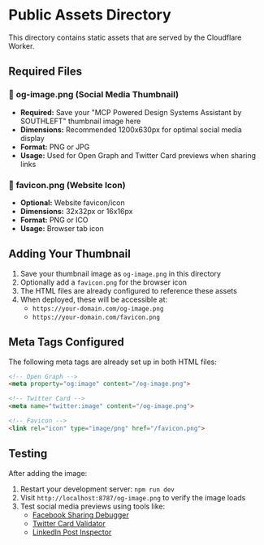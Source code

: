 # Public Assets Directory

This directory contains static assets that are served by the Cloudflare Worker.

## Required Files

### 📸 **og-image.png** (Social Media Thumbnail)
- **Required:** Save your "MCP Powered Design Systems Assistant by SOUTHLEFT" thumbnail image here
- **Dimensions:** Recommended 1200x630px for optimal social media display
- **Format:** PNG or JPG
- **Usage:** Used for Open Graph and Twitter Card previews when sharing links

### 🔸 **favicon.png** (Website Icon)
- **Optional:** Website favicon/icon
- **Dimensions:** 32x32px or 16x16px
- **Format:** PNG or ICO
- **Usage:** Browser tab icon

## Adding Your Thumbnail

1. Save your thumbnail image as `og-image.png` in this directory
2. Optionally add a `favicon.png` for the browser icon
3. The HTML files are already configured to reference these assets
4. When deployed, these will be accessible at:
   - `https://your-domain.com/og-image.png`
   - `https://your-domain.com/favicon.png`

## Meta Tags Configured

The following meta tags are already set up in both HTML files:

```html
<!-- Open Graph -->
<meta property="og:image" content="/og-image.png">

<!-- Twitter Card -->
<meta name="twitter:image" content="/og-image.png">

<!-- Favicon -->
<link rel="icon" type="image/png" href="/favicon.png">
```

## Testing

After adding the image:
1. Restart your development server: `npm run dev`
2. Visit `http://localhost:8787/og-image.png` to verify the image loads
3. Test social media previews using tools like:
   - [Facebook Sharing Debugger](https://developers.facebook.com/tools/debug/)
   - [Twitter Card Validator](https://cards-dev.twitter.com/validator)
   - [LinkedIn Post Inspector](https://www.linkedin.com/post-inspector/)

